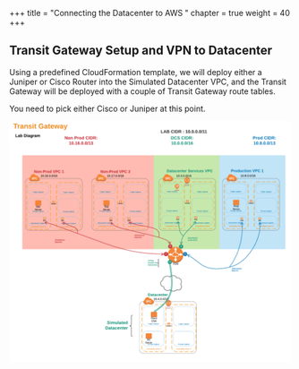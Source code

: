 +++
title = "Connecting the Datacenter to AWS "
chapter = true
weight = 40
+++

## Transit Gateway Setup and VPN to Datacenter

Using a predefined CloudFormation template, we will deploy either a Juniper or Cisco Router into the Simulated Datacenter VPC, and the Transit Gateway will be deployed with a couple of Transit Gateway route tables.

You need to pick either Cisco or Juniper at this point.

![Specify Details Screenshot](/images/hybrid-tgw-diagram.png)
